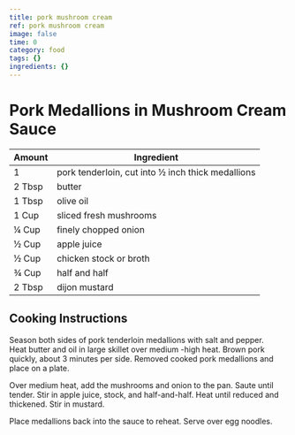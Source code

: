 ```yaml
---
title: pork mushroom cream
ref: pork mushroom cream
image: false
time: 0
category: food
tags: {}
ingredients: {}
---
```

# Pork Medallions in Mushroom Cream Sauce  
  
|Amount|Ingredient|  
|----|----|  
1 | pork tenderloin, cut into ½ inch thick medallions  
2 Tbsp | butter  
1 Tbsp | olive oil  
1 Cup | sliced fresh mushrooms  
¼ Cup | finely chopped onion  
½ Cup | apple juice  
½ Cup | chicken stock or broth  
¾ Cup | half and half  
2 Tbsp | dijon mustard  
  
## Cooking Instructions  
Season both sides of pork tenderloin medallions with salt and pepper.  
Heat butter and oil in large skillet over medium -high heat. Brown pork quickly, about 3 minutes per side. Removed cooked pork medallions and place on a plate.  
  
Over medium heat, add the mushrooms and onion to the pan. Saute until tender. Stir in apple juice, stock, and half-and-half. Heat until reduced and thickened. Stir in mustard.  
  
Place medallions back into the sauce to reheat. Serve over egg noodles.  
  